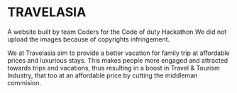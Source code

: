 # TRAVELASIA
A website built by team Coders for the Code of duty Hackathon
We did not upload the images because of copyrights infringement.

We at Travelasia aim to provide a better vacation for family trip at affordable prices and luxurious stays. This makes people more engaged and attracted towards trips and vacations, thus resulting in a boost in Travel & Tourism Industry, that too at an affordable price by cutting the middleman commision.
